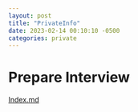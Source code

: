 ```yaml
---
layout: post
title: "PrivateInfo"
date: 2023-02-14 00:10:10 -0500
categories: private
---
```

# Prepare Interview
[Index.md](..%2F..%2Fresources%2FIndex.md)